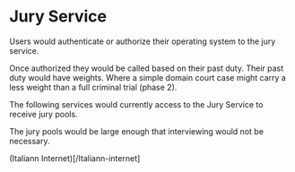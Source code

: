 # Jury Service

Users would authenticate or authorize their operating system to the jury service.

Once authorized they would be called based on their past duty. Their past duty would have weights. Where a simple domain court case might carry a less weight than a full criminal trial (phase 2).

The following services would currently access to the Jury Service to receive jury pools.

The jury pools would be large enough that interviewing would not be necessary.

(Italiann Internet)[/Italiann-internet]

